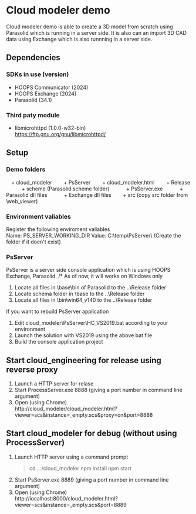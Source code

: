 # Cloud modeler demo
Cloud modeler demo is able to create a 3D model from scratch using Parasolid which is running in a server side. It is also can an import 3D CAD data using Exchange which is also runnning in a server side. 

## Dependencies
### SDKs in use (version)
- HOOPS Communicator (2024)
- HOOPS Exchange (2024)
- Parasolid (34.1)

### Third paty module
- libmicrohttpd (1.0.0-w32-bin)<br>
  https://ftp.gnu.org/gnu/libmicrohttpd/

## Setup
### Demo folders
&emsp;+ cloud_modeler
&emsp;&emsp;+ PsServer
&emsp;&emsp;+ cloud_modeler.html
&emsp;&emsp;+ Release
&emsp;&emsp;&emsp;+ scheme (Parasolid scheme folder)
&emsp;&emsp;&emsp;+ PsServer.exe
&emsp;&emsp;&emsp;+ Parasolid dll files
&emsp;&emsp;&emsp;+ Exchange dll files
&emsp;&emsp;+ src (copy src folder from <Communicator SDK>\web_viewer)

### Environment valiables
Register the following enviroment valiables<br>
    Name: PS_SERVER_WORKING_DIR   Value: C:\temp\PsServer\ (Create the folder if it doen't exist)

### PsServer
PsServer is a server side console application which is using HOOPS Exchange, Parasolid. 
/* As of now, it will works on Windows only
1. Locate all files in <Parasolid SDK>\base\bin of Parasolid to the ..\Release folder
2. Locate schema folder in <Parasolid SDK>\base to the ..\Release folder
3. Locate all files in <Exchange SDK>\bin\win64_v140 to the ..\Release folder

If you want to rebuild PsServer application
1. Edit cloud_modeler\PsServer\HC_VS2019.bat according to your environment
2. Launch the solution with VS2019 using the above bat file
3. Build the console application project

## Start cloud_engineering for release using reverse proxy
1. Launch a HTTP server for relase
2. Start ProcessServer.exe 8888 (giving a port number in command line argument)
3. Open (using Chrome)<br>
    http://cloud_modeler/cloud_modeler.html?viewer=scs&instance=_empty.scs&proxy=on&port=8888
        
## Start cloud_modeler for debug (without using ProcessServer)
1. Launch HTTP server using a command prompt<br>
    > cd …/cloud_modeler
    > npm install
    > npm start
2. Start PsServer.exe 8889 (giving a port number in command line argument)
3. Open (using Chrome)<br>
    http://localhost:8000/cloud_modeler.html?viewer=scs&instance=_empty.scs&port=8889

